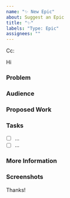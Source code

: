 ```yaml
---
name: "✨ New Epic"
about: Suggest an Epic
title: "✨"
labels: "Type: Epic"
assignees: ""
---
```


<!-- These comments automatically delete -->
<!-- **Tip:** Delete parts that are not relevant -->
<!-- Next to Cc:, @ mention users who should be in the loop -->

Cc:

<!-- add intended user next to **Hi** -->

Hi

### Problem

<!-- A clear and concise description of what the problem is. Ex. I'm always frustrated when [...] -->

### Audience

<!-- The relevant audience for that will use this epic (devops, developers, k8s users etc) -->

### Proposed Work

<!-- A clear and concise description of what you want to happen. -->

### Tasks

<!--Add GitHub tasks-->

- [ ] ...
- [ ] ...

### More Information

<!-- Add any other context here. -->

### Screenshots

<!-- If applicable, add screenshots to help explain your problem. -->

Thanks!
